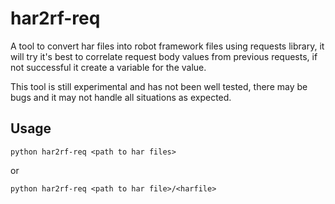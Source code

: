 # har2rf-req
A tool to convert har files into robot framework files using requests library, it will try it's best to correlate request body values from previous requests, if not successful it create a variable for the value.

This tool is still experimental and has not been well tested, there may be bugs and it may not handle all situations as expected.

## Usage

```
python har2rf-req <path to har files>
```
or
```
python har2rf-req <path to har file>/<harfile>
```

